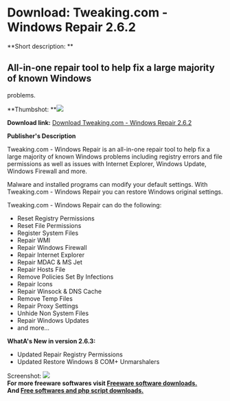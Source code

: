 # Download: Tweaking.com - Windows Repair 2.6.2

**Short description: **

## All-in-one repair tool to help fix a large majority of known Windows
problems.

  
**Thumbshot: **![](http://www.freewarefiles.com/screenshot/twkcomsinrpr_md.jpg)   
  
**Download link:** [Download Tweaking.com - Windows Repair 2.6.2](http://freesoftwares.boysofts.com/Tweaking-com-Windows-Repair_program_70466.html)  
  

**Publisher's Description**  
  

Tweaking.com - Windows Repair is an all-in-one repair tool to help fix a large
majority of known Windows problems including registry errors and file
permissions as well as issues with Internet Explorer, Windows Update, Windows
Firewall and more.

Malware and installed programs can modify your default settings. With
Tweaking.com - Windows Repair you can restore Windows original settings.

Tweaking.com - Windows Repair can do the following:

  * Reset Registry Permissions 
  * Reset File Permissions 
  * Register System Files 
  * Repair WMI 
  * Repair Windows Firewall 
  * Repair Internet Explorer 
  * Repair MDAC & MS Jet 
  * Repair Hosts File 
  * Remove Policies Set By Infections 
  * Repair Icons 
  * Repair Winsock & DNS Cache 
  * Remove Temp Files 
  * Repair Proxy Settings 
  * Unhide Non System Files 
  * Repair Windows Updates 
  * and more... 

**WhatA's New in version 2.6.3:**

  * Updated Repair Registry Permissions 
  * Updated Restore Windows 8 COM+ Unmarshalers 

  
  
Screenshot: ![](http://www.freewarefiles.com/screenshot/twkcomsinrpr.jpg)  
**For more freeware softwares visit [Freeware software downloads.](http://freesoftwares.boysofts.com/)**   
**And [Free softwares and php script downloads.](http://www.boysofts.com/)**

